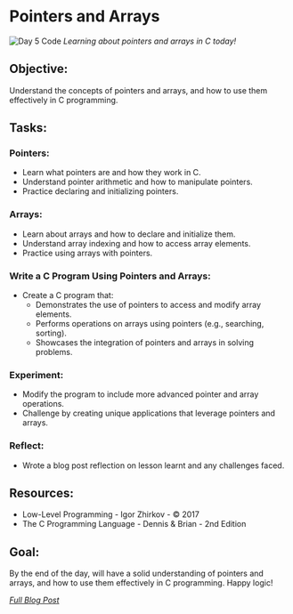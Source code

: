 # Pointers and Arrays

![Day 5 Code](https://imgur.com/rheUpUb.jpg)
*Learning about pointers and arrays in C today!*

## Objective:
Understand the concepts of pointers and arrays, and how to use them effectively in C programming.

## Tasks:

### Pointers:
  * Learn what pointers are and how they work in C.
  * Understand pointer arithmetic and how to manipulate pointers.
  * Practice declaring and initializing pointers.

### Arrays:
  * Learn about arrays and how to declare and initialize them.
  * Understand array indexing and how to access array elements.
  * Practice using arrays with pointers.

### Write a C Program Using Pointers and Arrays:
  * Create a C program that:
    - Demonstrates the use of pointers to access and modify array elements.
    - Performs operations on arrays using pointers (e.g., searching, sorting).
    - Showcases the integration of pointers and arrays in solving problems.

### Experiment:
  * Modify the program to include more advanced pointer and array operations.
  * Challenge by creating unique applications that leverage pointers and arrays.

### Reflect:
  * Wrote a blog post reflection on lesson learnt and any challenges faced.

## Resources:
  - Low-Level Programming - Igor Zhirkov - © 2017
  - The C Programming Language - Dennis & Brian - 2nd Edition

## Goal:
By the end of the day, will have a solid understanding of pointers and arrays, and how to use them effectively in C programming. Happy logic!

*[Full Blog Post](https://blog.sinamathew.tech/series/100days-of-low-level/c-pointers-and-arrays)*